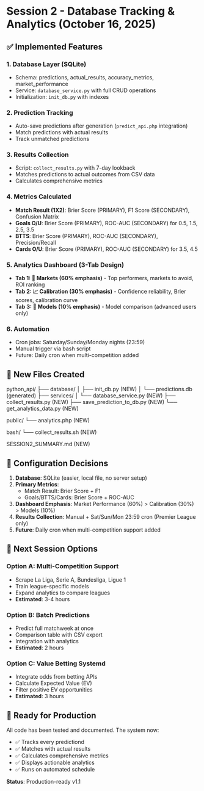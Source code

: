 # Session 2 - Database Tracking & Analytics (October 16, 2025)

## ✅ Implemented Features

### 1. **Database Layer (SQLite)**
- Schema: predictions, actual_results, accuracy_metrics, market_performance
- Service: `database_service.py` with full CRUD operations
- Initialization: `init_db.py` with indexes

### 2. **Prediction Tracking**
- Auto-save predictions after generation (`predict_api.php` integration)
- Match predictions with actual results
- Track unmatched predictions

### 3. **Results Collection**
- Script: `collect_results.py` with 7-day lookback
- Matches predictions to actual outcomes from CSV data
- Calculates comprehensive metrics

### 4. **Metrics Calculated**
- **Match Result (1X2)**: Brier Score (PRIMARY), F1 Score (SECONDARY), Confusion Matrix
- **Goals O/U**: Brier Score (PRIMARY), ROC-AUC (SECONDARY) for 0.5, 1.5, 2.5, 3.5
- **BTTS**: Brier Score (PRIMARY), ROC-AUC (SECONDARY), Precision/Recall
- **Cards O/U**: Brier Score (PRIMARY), ROC-AUC (SECONDARY) for 3.5, 4.5

### 5. **Analytics Dashboard (3-Tab Design)**
- **Tab 1: 🎯 Markets (60% emphasis)** - Top performers, markets to avoid, ROI ranking
- **Tab 2: 📈 Calibration (30% emphasis)** - Confidence reliability, Brier scores, calibration curve
- **Tab 3: 🔧 Models (10% emphasis)** - Model comparison (advanced users only)

### 6. **Automation**
- Cron jobs: Saturday/Sunday/Monday nights (23:59)
- Manual trigger via bash script
- Future: Daily cron when multi-competition added

## 📁 New Files Created
python_api/
├── database/
│ ├── init_db.py (NEW)
│ └── predictions.db (generated)
├── services/
│ └── database_service.py (NEW)
├── collect_results.py (NEW)
├── save_prediction_to_db.py (NEW)
└── get_analytics_data.py (NEW)

public/
└── analytics.php (NEW)

bash/
└── collect_results.sh (NEW)

SESSION2_SUMMARY.md (NEW)

## 🎯 Configuration Decisions

1. **Database**: SQLite (easier, local file, no server setup)
2. **Primary Metrics**:
   - Match Result: Brier Score + F1
   - Goals/BTTS/Cards: Brier Score + ROC-AUC
3. **Dashboard Emphasis**: Market Performance (60%) > Calibration (30%) > Models (10%)
4. **Results Collection**: Manual + Sat/Sun/Mon 23:59 cron (Premier League only)
5. **Future**: Daily cron when multi-competition support added

## 📝 Next Session Options

### Option A: Multi-Competition Support
- Scrape La Liga, Serie A, Bundesliga, Ligue 1
- Train league-specific models
- Expand analytics to compare leagues
- **Estimated**: 3-4 hours

### Option B: Batch Predictions
- Predict full matchweek at once
- Comparison table with CSV export
- Integration with analytics
- **Estimated**: 2 hours

### Option C: Value Betting Systemd
- Integrate odds from betting APIs
- Calculate Expected Value (EV)
- Filter positive EV opportunities
- **Estimated**: 3 hours

## 🚀 Ready for Production

All code has been tested and documented. The system now:
- ✅ Tracks every predictiond
- ✅ Matches with actual results
- ✅ Calculates comprehensive metrics
- ✅ Displays actionable analytics
- ✅ Runs on automated schedule

**Status**: Production-ready v1.1



